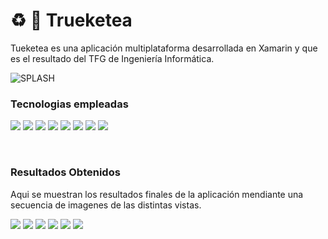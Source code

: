 # ♻️ 📱 Trueketea 

Tueketea es una aplicación multiplataforma desarrollada en Xamarin y que es el resultado del TFG de Ingeniería Informática.

![SPLASH](https://github.com/IvanSopena/Trueketea_APP/blob/main/TrueketeaApp/TrueketeaApp.Android/Resources/drawable/Trueketea.png)

### Tecnologias empleadas

[![](https://img.shields.io/badge/Xamarin-3498DB?style=for-the-badge&logo=xamarin&logoColor=white)]()
[![](https://img.shields.io/badge/C%23-239120?style=for-the-badge&logo=c-sharp&logoColor=white)]()
[![](https://img.shields.io/badge/MongoDB-4EA94B?style=for-the-badge&logo=mongodb&logoColor=white)]()
[![](https://img.shields.io/badge/Python-14354C?style=for-the-badge&logo=python&logoColor=white)]()
[![](https://img.shields.io/badge/Microsoft%20SQL%20Server-CC2927?style=for-the-badge&logo=microsoft%20sql%20server&logoColor=white)]()
[![](https://img.shields.io/badge/Visual_Studio-5C2D91?style=for-the-badge&logo=visual%20studio&logoColor=white)]()
[![](https://img.shields.io/badge/firebase-%23039BE5.svg?style=for-the-badge&logo=firebase)]()
[![](https://img.shields.io/badge/git-%23F05033.svg?style=for-the-badge&logo=git&logoColor=white)]()

</br>


### Resultados Obtenidos

Aqui se muestran los resultados finales de la aplicación mendiante una secuencia de imagenes de las distintas vistas.</br>


[![](https://github.com/IvanSopena/Trueketea_APP/blob/main/Screenshoot/splash.png)]()
[![](https://github.com/IvanSopena/Trueketea_APP/blob/main/Screenshoot/view_01.png)]()
[![](https://github.com/IvanSopena/Trueketea_APP/blob/main/Screenshoot/Reg_View.png)]()
[![](https://github.com/IvanSopena/Trueketea_APP/blob/main/Screenshoot/Val_View.png)]()
[![](https://github.com/IvanSopena/Trueketea_APP/blob/main/Screenshoot/Login_View.png)]()
[![](https://github.com/IvanSopena/Trueketea_APP/blob/main/Screenshoot/Main_View.png)]()

